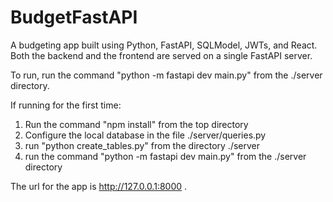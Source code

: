 # BudgetFastAPI
A budgeting app built using Python, FastAPI, SQLModel, JWTs, and React. Both the backend and the frontend are served on a single FastAPI server.

To run, run the command "python -m fastapi dev main.py" from the ./server directory.

If running for the first time:

1. Run the command "npm install" from the top directory
2. Configure the local database in the file ./server/queries.py
3. run "python create_tables.py" from the directory ./server
4. run the command "python -m fastapi dev main.py" from the ./server directory
   
The url for the app is http://127.0.0.1:8000 .

